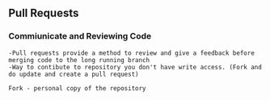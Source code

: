 ## Pull Requests

### Commiunicate and Reviewing Code
    -Pull requests provide a method to review and give a feedback before merging code to the long running branch
    -Way to contibute to repository you don't have write access. (Fork and do update and create a pull request)

    Fork - personal copy of the repository